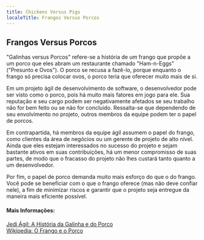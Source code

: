 ```yaml
---
title: Chickens Versus Pigs
localeTitle: Frangos Versus Porcos
---
```

## Frangos Versus Porcos

"Galinhas versus Porcos" refere-se a história de um frango que propõe a um porco que eles abram um restaurante chamado "Ham-n-Eggs" ("Presunto e Ovos"). O porco se recusa a fazê-lo, porque enquanto o frango só precisa colocar ovos, o porco teria que oferecer muito mais de si.

Em um projeto ágil de desenvolvimento de software, o desenvolvedor pode ser visto como o porco, pois há muito mais fatores em jogo para ele. Sua reputação e seu cargo podem ser negativamente afetados se seu trabalho não for bem feito ou se não for concluido. Ressalta-se que dependendo de seu envolvimento no projeto, outros membros da equipe podem ter o papel de porcos.

Em contrapartida, há membros da equipe ágil assumem o papel do frango, como clientes da área de negócios ou um gerente de projeto de alto nível. Ainda que eles estejam interessados no sucesso do projeto e sejam bastante ativos em suas contribuições, há um menor compromisso de suas partes, de modo que o fracasso do projeto não lhes custará tanto quanto a um desenvolvedor.

Por fim, o papel de porco demanda muito mais esforço do que o do frango. Você pode se beneficiar com o que o frango oferece (mas não deve confiar nele), a fim de minimizar riscos e garantir que o projeto seja entregue da maneira mais eficiente possível.

#### Mais Informações:

[Jedi Ágil: A História da Galinha e do Porco](http://www.agilejedi.com/chickenandpig)  
[Wikipedia: O Frango e o Porco](https://en.wikipedia.org/wiki/The_Chicken_and_the_Pig)
